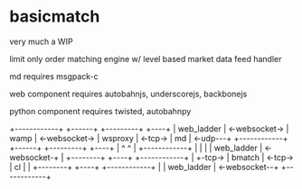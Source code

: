 # basicmatch
very much a WIP

limit only order matching engine w/ level based market data feed handler

md requires msgpack-c

web component requires autobahnjs, underscorejs, backbonejs

python component requires twisted, autobahnpy 



 +------------+               +------+               +---------+         +----+
 | web_ladder | <-websocket-> | wamp | <-websocket-> | wsproxy | <-tcp-> | md | <-udp---+
 +------------+               +------+               +---------+         +----+         |
                                 ^                                        ^             |
      +------------+             |                                        |             |
      | web_ladder | <-websocket-+                                        |       +--------+         +----+
      +------------+             |                                        +-tcp-> | bmatch | <-tcp-> | cl |
                                 |                                                +--------+         +----+
     +------------+              |
     | web_ladder | <-websocket--+
     +------------+
